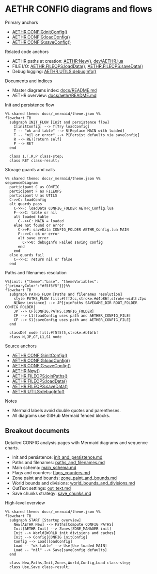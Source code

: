 # AETHR CONFIG diagrams and flows

Primary anchors
- [AETHR.CONFIG:initConfig()](../../dev/CONFIG_.lua:364)
- [AETHR.CONFIG:loadConfig()](../../dev/CONFIG_.lua:380)
- [AETHR.CONFIG:saveConfig()](../../dev/CONFIG_.lua:404)

Related code anchors
- AETHR paths at creation: [AETHR:New()](../../dev/AETHR.lua:65), [dev/AETHR.lua](../../dev/AETHR.lua:125)
- FILE I/O: [AETHR.FILEOPS:loadData()](../../dev/FILEOPS_.lua:173), [AETHR.FILEOPS:saveData()](../../dev/FILEOPS_.lua:155)
- Debug logging: [AETHR.UTILS:debugInfo()](../../dev/UTILS.lua:79)

Documents and indices
- Master diagrams index: [docs/README.md](../README.md)
- AETHR overview: [docs/aethr/README.md](../aethr/README.md)

Init and persistence flow

```mermaid
%% shared theme: docs/_mermaid/theme.json %%
flowchart TB
  subgraph INIT_FLOW [Init and persistence flow]
    I[initConfig] --> T[Try loadConfig]
    T -- "ok and table" --> R[Replace MAIN with loaded]
    T -- "nil or error" --> P[Persist defaults via saveConfig]
    R --> RET[return self]
    P --> RET
  end

  class I,T,R,P class-step;
  class RET class-result;
```

Storage guards and calls

```mermaid
%% shared theme: docs/_mermaid/theme.json %%
sequenceDiagram
  participant C as CONFIG
  participant F as FILEOPS
  participant U as UTILS
  C->>C: loadConfig
  alt guards pass
    C->>F: loadData CONFIG_FOLDER AETHR_Config.lua
    F-->>C: table or nil
    alt loaded table
      C-->>C: MAIN = loaded
    else not found or error
      C->>F: saveData CONFIG_FOLDER AETHR_Config.lua MAIN
      F-->>C: ok or error
      alt save error
        C->>U: debugInfo Failed saving config
      end
    end
  else guards fail
    C-->>C: return nil or false
  end
```

Paths and filenames resolution

```mermaid
%%{init: {"theme":"base", "themeVariables":{"primaryColor":"#f5f5f5"}}}%%
flowchart TB
  subgraph PATHS_FLOW [Paths and filenames resolution]
    style PATHS_FLOW fill:#fff2cc,stroke:#d4b86f,stroke-width:2px
    N[New instance] --> JP[joinPaths SAVEGAME_DIR ROOT_FOLDER CONFIG_FOLDER]
    JP --> CF[CONFIG.PATHS.CONFIG_FOLDER]
    CF --> L1[loadConfig uses path and AETHER_CONFIG_FILE]
    CF --> S1[saveConfig uses path and AETHER_CONFIG_FILE]
  end

  classDef node fill:#f5f5f5,stroke:#bfbfbf
  class N,JP,CF,L1,S1 node
```

Source anchors
- [AETHR.CONFIG:initConfig()](../../dev/CONFIG_.lua:364)
- [AETHR.CONFIG:loadConfig()](../../dev/CONFIG_.lua:380)
- [AETHR.CONFIG:saveConfig()](../../dev/CONFIG_.lua:404)
- [AETHR:New()](../../dev/AETHR.lua:65)
- [AETHR.FILEOPS:joinPaths()](../../dev/FILEOPS_.lua:37)
- [AETHR.FILEOPS:loadData()](../../dev/FILEOPS_.lua:173)
- [AETHR.FILEOPS:saveData()](../../dev/FILEOPS_.lua:155)
- [AETHR.UTILS:debugInfo()](../../dev/UTILS.lua:79)

Notes
- Mermaid labels avoid double quotes and parentheses.
- All diagrams use GitHub Mermaid fenced blocks.
## Breakout documents

Detailed CONFIG analysis pages with Mermaid diagrams and sequence charts.

- Init and persistence: [init_and_persistence.md](./init_and_persistence.md)
- Paths and filenames: [paths_and_filenames.md](./paths_and_filenames.md)
- Main schema: [main_schema.md](./main_schema.md)
- Flags and counters: [flags_counters.md](./flags_counters.md)
- Zone paint and bounds: [zone_paint_and_bounds.md](./zone_paint_and_bounds.md)
- World bounds and divisions: [world_bounds_and_divisions.md](./world_bounds_and_divisions.md)
- OutText settings: [out_text.md](./out_text.md)
- Save chunks strategy: [save_chunks.md](./save_chunks.md)

High-level overview

```mermaid
%% shared theme: docs/_mermaid/theme.json %%
flowchart TB
  subgraph START [Startup overview]
    New[AETHR New] --> Paths[Compute CONFIG PATHS]
    Init[AETHR Init] --> Zones[ZONE_MANAGER init]
    Init --> World[WORLD init divisions and caches]
    Init --> Config[CONFIG initConfig]
    Config --> Load[loadConfig]
    Load -- "ok table" --> Use[Use loaded MAIN]
    Load -- "nil" --> Save[saveConfig defaults]
  end

  class New,Paths,Init,Zones,World,Config,Load class-step;
  class Use,Save class-result;
```